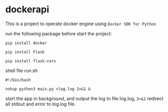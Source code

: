 # dockerapi

This is a project to operate docker engine using ``Docker SDK for Python``

run the following package before start the project:
```shell
pip install docker
```

```shell
pip install Flask
```

```shell
pip install flask-cors
```

shell file run.sh

```shell
#!/bin/bash

nohup python3 main.py >log.log 2>&1 &
```

start the app in background, and output the log to file log.log, `2>&1` redirect all stdout and error to log.log file.
